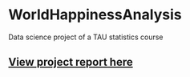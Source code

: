 # WorldHappinessAnalysis
Data science project of a TAU statistics course 


## [View project report here](https://htmlpreview.github.io/?https://github.com/MrPupik/WorldHappinessAnalysis/blob/master/final_report.html)
